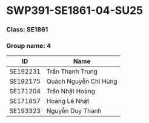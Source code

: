 # SWP391-SE1861-04-SU25
### Class: SE1861
### Group name: 4
| ID  | Name |
| ------------- | ------------- |
| SE192231  | Trần Thanh Trung  |
| SE192175 | Quách Nguyễn Chí Hùng  |
| SE171204 | Trần Nhật Hoàng |
| SE171857 | Hoàng Lê Nhật  |
| SE193323 | Nguyễn Duy Thanh |
